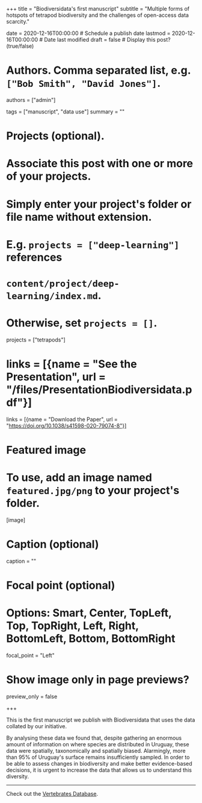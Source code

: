 +++
title = "Biodiversidata's first manuscript"
subtitle = "Multiple forms of hotspots of tetrapod biodiversity and the challenges of open-access data scarcity."

date = 2020-12-16T00:00:00  # Schedule a publish date
lastmod = 2020-12-16T00:00:00 # Date last modified
draft = false  # Display this post? (true/false)

# Authors. Comma separated list, e.g. `["Bob Smith", "David Jones"]`.
authors = ["admin"]

tags = ["manuscript", "data use"]
summary = ""

# Projects (optional).
#   Associate this post with one or more of your projects.
#   Simply enter your project's folder or file name without extension.
#   E.g. `projects = ["deep-learning"]` references
#   `content/project/deep-learning/index.md`.
#   Otherwise, set `projects = []`.
projects = ["tetrapods"]

# links = [{name = "See the Presentation", url = "/files/PresentationBiodiversidata.pdf"}]
links = [{name = "Download the Paper", url = "https://doi.org/10.1038/s41598-020-79074-8"}]

# Featured image
# To use, add an image named `featured.jpg/png` to your project's folder.
[image]
  # Caption (optional)
  caption = ""

  # Focal point (optional)
  # Options: Smart, Center, TopLeft, Top, TopRight, Left, Right, BottomLeft, Bottom, BottomRight
  focal_point = "Left"

  # Show image only in page previews?
  preview_only = false

+++

This is the first manuscript we publish with Biodiversidata that uses the data collated by our initiative.


By analysing these data we found that, despite gathering an enormous amount of information on where species are distributed in Uruguay, these data were spatially, taxonomically and spatially biased. Alarmingly, more than 95% of Uruguay's surface remains insufficiently sampled. In order to be able to assess changes in biodiversity and make better evidence-based decisions, it is urgent to increase the data that allows us to understand this diversity.


<a href="https://media.springernature.com/full/springer-static/image/art%3A10.1038%2Fs41598-020-79074-8/MediaObjects/41598_2020_79074_Fig1_HTML.png?as=webp" width="260" height="640" alt="Figure 1"></a>

***



Check out the [Vertebrates Database](https://biodiversidata.org/en/project/tetrapods/).  
